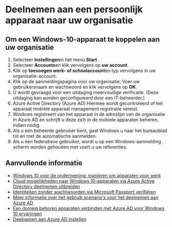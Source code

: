 

<properties
    pageTitle="Deelnemen aan een persoonlijk apparaat naar uw organisatie | Microsoft Azure"
    description="Dit artikel wordt uitgelegd hoe gebruikers hun persoonlijke Windows 10-apparaten met hun bedrijfsnetwerk kunnen registreren en implementatiestappen bevat voor een scenario BYOD."
    services="active-directory"
    documentationCenter=""
    authors="femila"
    manager="swadhwa"
    editor=""
    tags="azure-classic-portal"/>
<tags
    ms.service="active-directory"
    ms.workload="identity"
    ms.tgt_pltfrm="na"
    ms.devlang="na"
    ms.topic="article"
    ms.date="09/27/2016"
    ms.author="femila"/>

# <a name="join-a-personal-device-to-your-organization"></a>Deelnemen aan een persoonlijk apparaat naar uw organisatie

## <a name="to-join-a-windows-10-device-to-your-organization"></a>Om een Windows-10-apparaat te koppelen aan uw organisatie

1.  Selecteer **Instellingen**in het menu **Start** .
2.  Selecteer **Accounts**en klik vervolgens op **uw account**.
3.  Klik op **toevoegen werk- of schoolaccount**en typ vervolgens in uw organisatie-account.
4.  Klik op de aanmeldingspagina voor uw organisatie, Voer uw gebruikersnaam en wachtwoord en klik vervolgens op **OK**.
5.  U wordt gevraagd voor een uitdaging meervoudige verificatie. (Deze uitdaging kan worden geconfigureerd door een IT-beheerder.)
6.  Azure Active Directory (Azure AD) Hiermee wordt gecontroleerd of het apparaat mobiele apparaat management registratie vereist.
7.  Windows registreert van het apparaat in de adreslijst van de organisatie in Azure AD en schrijft u deze zich in de mobiele apparaten beheren, indien nodig.
8.  Als u een beheerde gebruiker bent, gaat Windows u naar het bureaublad tot en met de automatische aanmelden.
9.  Als u een federatieve gebruiker, wordt u op een Windows-aanmelding scherm worden gehouden met voert u uw referenties.

## <a name="additional-information"></a>Aanvullende informatie
* [Windows 10 voor de onderneming: manieren om apparaten voor werk](active-directory-azureadjoin-windows10-devices-overview.md)
* [Cloud mogelijkheden naar Windows 10-apparaten via Azure Active Directory deelnemen uitbreiden](active-directory-azureadjoin-user-upgrade.md)
* [Identiteiten zonder wachtwoorden via Microsoft Passport verifiëren](active-directory-azureadjoin-passport.md)
* [Meer informatie over het gebruik scenario's voor het deelnemen aan Azure AD](active-directory-azureadjoin-deployment-aadjoindirect.md)
* [Een domein behoren apparaten verbinden met Azure AD voor Windows 10 ervaringen](active-directory-azureadjoin-devices-group-policy.md)
* [Deelnemen aan Azure AD instellen](active-directory-azureadjoin-setup.md)

